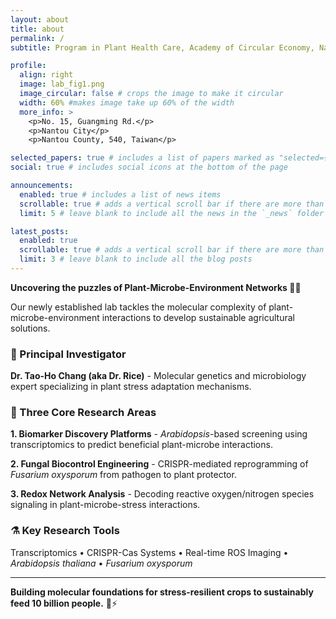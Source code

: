 ```yaml
---
layout: about
title: about
permalink: /
subtitle: Program in Plant Health Care, Academy of Circular Economy, National Chung Hsing University

profile:
  align: right
  image: lab_fig1.png
  image_circular: false # crops the image to make it circular
  width: 60% #makes image take up 60% of the width
  more_info: >
    <p>No. 15, Guangming Rd.</p>
    <p>Nantou City</p>
    <p>Nantou County, 540, Taiwan</p>

selected_papers: true # includes a list of papers marked as "selected={true}"
social: true # includes social icons at the bottom of the page

announcements:
  enabled: true # includes a list of news items
  scrollable: true # adds a vertical scroll bar if there are more than 3 news items
  limit: 5 # leave blank to include all the news in the `_news` folder

latest_posts:
  enabled: true
  scrollable: true # adds a vertical scroll bar if there are more than 3 new posts items
  limit: 3 # leave blank to include all the blog posts
---
```

**Uncovering the puzzles of Plant-Microbe-Environment Networks 🌱🔬**

Our newly established lab tackles the molecular complexity of plant-microbe-environment interactions to develop sustainable agricultural solutions.

### 🧬 Principal Investigator
**Dr. Tao-Ho Chang (aka Dr. Rice)** - Molecular genetics and microbiology expert specializing in plant stress adaptation mechanisms.

### 🔬 Three Core Research Areas
**1. Biomarker Discovery Platforms** - *Arabidopsis*-based screening using transcriptomics to predict beneficial plant-microbe interactions.

**2. Fungal Biocontrol Engineering** - CRISPR-mediated reprogramming of *Fusarium oxysporum* from pathogen to plant protector.

**3. Redox Network Analysis** - Decoding reactive oxygen/nitrogen species signaling in plant-microbe-stress interactions.

### ⚗️ Key Research Tools
Transcriptomics • CRISPR-Cas Systems • Real-time ROS Imaging • *Arabidopsis thaliana* • *Fusarium oxysporum*

---

**Building molecular foundations for stress-resilient crops to sustainably feed 10 billion people.** 🌾⚡
